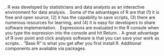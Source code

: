 . R was developed by statisticians and data analysts as an interactive environment for data analysis.
. Some of the advantages of R are that (1) it is free and open source, (2) it has the capability to save scripts, (3) there are numerous resources for learning, and (4) it is easy for developers to share software implementation.
. Expressions are evaluated in the R console when you type the expression into the console and hit Return.
. A great advantage of R over point and click analysis software is that you can save your work as scripts.
. “Base R” is what you get after you first install R. Additional components are available via packages.
